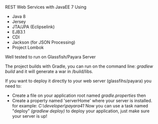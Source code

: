 REST Web Services with JavaEE 7 Using

*   Java 8
*   Jersey
*   JTA/JPA (Eclipselink)
*   EJB3.1
*   CDI
*   Jackson (for JSON Processing)
*   Project Lombok

Well tested to run on Glassfish/Payara Server

The project builds with Gradle, you can run on the command line: _gradlew build_ and it will generate a war in /build/libs.

If you want to deploy it directly to your web server (glassfihs/payara) you need to:
* Create a file on your application root named _gradle.properties_ then 
* Create a property named 'serverHome' where your server is installed. for example: _C:\\developer\\payara41_
Now you can use a task named "deploy" _(gradlew deploy)_ to deploy your application, just make sure your server is up!